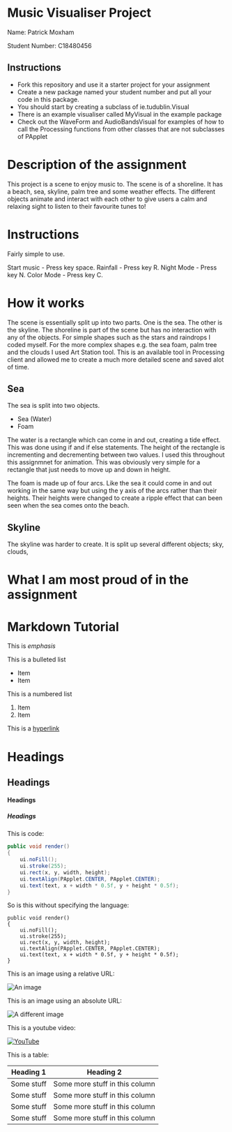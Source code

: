 # Music Visualiser Project

Name: Patrick Moxham

Student Number: C18480456

## Instructions
- Fork this repository and use it a starter project for your assignment
- Create a new package named your student number and put all your code in this package.
- You should start by creating a subclass of ie.tudublin.Visual
- There is an example visualiser called MyVisual in the example package
- Check out the WaveForm and AudioBandsVisual for examples of how to call the Processing functions from other classes that are not subclasses of PApplet

# Description of the assignment
This project is a scene to enjoy music to. The scene is of a shoreline. It has a beach, sea, skyline, palm tree and some weather effects. The different objects animate and interact with each other to give users a calm and relaxing sight to listen to their favourite tunes to!

# Instructions
Fairly simple to use.

Start music - Press key space.
Rainfall - Press key R.
Night Mode - Press key N.
Color Mode - Press key C.


# How it works
The scene is essentially split up into two parts. One is the sea. The other is the skyline. The shoreline is part of the scene but has no interaction with any of the objects. For simple shapes such as the stars and raindrops I coded myself. For the more complex shapes 	e.g. the sea foam, palm tree and the clouds I used Art Station tool. This is an available tool in Processing client and allowed me to create a much more detailed scene and saved alot of time.  

## Sea
The sea is split into two objects.
- Sea (Water)
- Foam

The water is a rectangle which can come in and out, creating a tide effect. This was done using if and if else statements. The height of the rectangle is incrementing and decrementing between two values. I used this throughout this assignmnet for animation. This was obviously very simple for a rectangle that just needs to move up and down in height.

The foam is made up of four arcs. Like the sea it could come in and out working in the same way but using the y axis of the arcs rather than their heights. Their heights were changed to create a ripple effect that can been seen when the sea comes onto the beach.

## Skyline

The skyline was harder to create. It is split up several different objects; sky, clouds, 






# What I am most proud of in the assignment



# Markdown Tutorial

This is *emphasis*

This is a bulleted list

- Item
- Item

This is a numbered list

1. Item
1. Item

This is a [hyperlink](http://bryanduggan.org)

# Headings
## Headings
#### Headings
##### Headings

This is code:

```Java
public void render()
{
	ui.noFill();
	ui.stroke(255);
	ui.rect(x, y, width, height);
	ui.textAlign(PApplet.CENTER, PApplet.CENTER);
	ui.text(text, x + width * 0.5f, y + height * 0.5f);
}
```

So is this without specifying the language:

```
public void render()
{
	ui.noFill();
	ui.stroke(255);
	ui.rect(x, y, width, height);
	ui.textAlign(PApplet.CENTER, PApplet.CENTER);
	ui.text(text, x + width * 0.5f, y + height * 0.5f);
}
```

This is an image using a relative URL:

![An image](images/p8.png)

This is an image using an absolute URL:

![A different image](https://bryanduggandotorg.files.wordpress.com/2019/02/infinite-forms-00045.png?w=595&h=&zoom=2)

This is a youtube video:

[![YouTube](http://img.youtube.com/vi/J2kHSSFA4NU/0.jpg)](https://www.youtube.com/watch?v=J2kHSSFA4NU)

This is a table:

| Heading 1 | Heading 2 |
|-----------|-----------|
|Some stuff | Some more stuff in this column |
|Some stuff | Some more stuff in this column |
|Some stuff | Some more stuff in this column |
|Some stuff | Some more stuff in this column |

